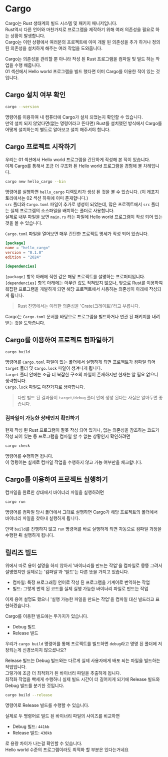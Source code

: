# Cargo

Cargo는 Rust 생태계의 빌드 시스템 및 패키지 매니저입니다.  
Rust역시 다른 언어와 마찬가지로 프로그램을 제작하기 위해 여러 의존성을 필요로 하는 상황이 발생합니다.  
Cargo는 이런 상황에서 여러분의 프로젝트에 이미 개발 된 의존성을 추가 하거나 정의 된 의존성을 설치하게 해주는 여러 작업을 도와줍니다.

Cargo는 의존성을 관리할 뿐 아니라 작성 된 Rust 프로그램을 컴파일 및 빌드 하는 작업을 수행 해줍니다.  
01 섹션에서 Hello world 프로그램을 빌드 했다면 이미 Cargo를 이용한 적이 있는 것입니다.

## Cargo 설치 여부 확인

```sh
cargo --version
```

명령어를 이용하여 내 컴퓨터에 Cargo가 설치 되었는지 확인할 수 있습니다.  
만약 설치 되지 않았다면(없는 명령어라고 뜬다면) Rust를 설치했던 방식에서 Cargo를 어떻게 설치하는지 별도로 알아보고 설치 해주셔야 합니다.

## Cargo 프로젝트 시작하기

우리는 01 섹션에서 Hello world 프로그램을 간단하게 작성해 본 적이 있습니다.  
이제 Cargo를 통해서 조금 더 구조화 된 Hello world 프로그램을 경험해 볼 차례입니다.

```sh
cargo new hello_cargo --bin
```

명령어를 실행하면 `hello_cargo` 디렉토리가 생성 된 것을 볼 수 있습니다. (이 레포지토리에서는 02 섹션 하위에 이미 존재합니다.)  
`src` 폴더와 `Cargo.toml` 파일이 추가로 생성이 되었는데, 많은 프로젝트에서 `src` 폴더는 실제 프로그램의 소스파일을 배치하는 폴더로 사용합니다.  
실제로 내부 파일을 보면 `main.rs` 라는 파일에 Hello world 프로그램이 작성 되어 있는 것을 볼 수 있습니다.

`Cargo.toml` 파일을 열어보면 매우 간단한 프로젝트 명세가 작성 되어 있습니다.

```toml
[package]
name = "hello_cargo"
version = "0.1.0"
edition = "2024"

[dependencies]
```

`[package]` 항목 아래에 적힌 값은 해당 프로젝트를 설명하는 프로퍼티입니다.  
`[dependencies]` 항목 아래에는 아무런 값도 적혀있지 않으나, 앞으로 Rust를 이용하여 복잡한 프로그램을 개발하게 되면 해당 프로젝트에서 사용하는 의존성이 아래에 작성되게 됩니다.

> Rust 진영에서는 이러한 의존성을 'Crate(크레이트)'라고 부릅니다.

Cargo는 `Cargo.toml` 문서를 바탕으로 프로그램을 빌드하거나 연관 된 패키지를 내려받는 것을 도와줍니다.

## Cargo를 이용하여 프로젝트 컴파일하기

```sh
cargo build
```

명령어를 `Cargo.toml` 파일이 있는 폴더에서 실행하게 되면 프로젝트가 컴파일 되어 `target` 폴더 및 `Cargo.lock` 파일이 생겨나게 됩니다.  
`target` 폴더 안에는 조금 더 복잡한 구조의 파일이 존재하지만 현재는 알 필요 없으니 생략합니다.  
`Cargo.lock` 파일도 마찬가지로 생략합니다.

> 다만 빌드 된 결과물이 `target/debug` 폴더 안에 생성 된다는 사실은 알아두면 좋습니다.

### 컴파일이 가능한 상태인지 확인하기

현재 작성 된 Rust 프로그램이 잘못 작성 되어 있거나, 없는 의존성을 참조하는 코드가 작성 되어 있는 등 프로그램을 컴파일 할 수 없는 상황인지 확인하려면

```sh
cargo check
```

명령어를 수행하면 됩니다.  
이 명령어는 실제로 컴파일 작업을 수행하지 않고 가능 여부만을 체크합니다.

## Cargo를 이용하여 프로젝트 실행하기

컴파일을 완료한 상태에서 바이너리 파일을 실행하려면

```sh
cargo run
```

명령어를 컴파일 당시 폴더에서 그대로 실행하면 Cargo가 해당 프로젝트의 폴더에서 바이너리 파일을 찾아내 실행하게 됩니다.

만약 `build`를 진행하지 않고 `run` 명령어를 바로 실행하게 되면 자동으로 컴파일 과정을 수행한 뒤 실행하게 됩니다.

## 릴리즈 빌드

위에서 따로 용어 설명을 하지 않아서 '바이너리를 만드는 작업'을 컴파일로 뭉뚱 그려서 설명했지만 실제로는 '컴파일'과 '빌드'는 다른 뜻을 가지고 있습니다.

- 컴파일: 특정 프로그래밍 언어로 작성 된 프로그램을 기계어로 번역하는 작업
- 빌드: 그렇게 번역 된 코드를 실제 실행 가능한 바이너리 파일로 만드는 작업

이제 용어 설명도 했으니 '실행 가능한 파일을 만드는 작업'을 컴파일 대신 빌드라고 표현하겠습니다.

Cargo를 이용한 빌드에는 두가지가 있습니다.

- Debug 빌드
- Release 빌드

우리가 `cargo build` 명령어를 통해 프로젝트를 빌드하면 `debug`라고 명명 된 폴더에 저장되는게 신경쓰이지 않으셨나요?

Release 빌드는 Debug 빌드와는 다르게 실제 사용자에게 배포 되는 파일을 빌드하는 작업입니다.  
그렇기에 조금 더 최적화가 된 바이너리 파일을 추출하게 됩니다.  
최적화 작업을 빡세게 수행하니 실제 빌드 시간이 더 길어지게 되기에 Release 빌드와 Debug 빌드를 분기한 것입니다.

```sh
cargo build --release
```

명령어로 Release 빌드를 수행할 수 있습니다.

실제로 두 명령어로 빌드 된 바이너리 파일의 사이즈를 비교하면

- Debug 빌드: `441kb`
- Release 빌드: `430kb`

로 용량 차이가 나는걸 확인할 수 있습니다.  
Hello world 수준의 프로그램이라도 최적화 할 부분은 있다는거네요

